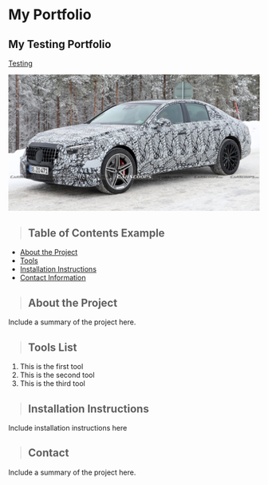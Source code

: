 # My Portfolio
## My Testing Portfolio

<a href="http://ndorbritz.github.io/PCDE-Activity-9.1"> Testing</a>

![BR214](BR214.jpg)

>## Table of Contents Example
* [About the Project](#about_the_project)
* [Tools](#tools)
* [Installation Instructions](#installation_instructions)
* [Contact Information](#contact)

<a class="anchor" id="about the project"></a>
>## About the Project
Include a summary of the project here.

<a class="anchor" id="tools"></a>
>## Tools List
1. This is the first tool
2. This is the second tool
3. This is the third tool

<a class="anchor" id="installation_instructions"></a>
>## Installation Instructions
Include installation instructions here

<a class="anchor" id="contact"></a>
>## Contact
Include a summary of the project here.